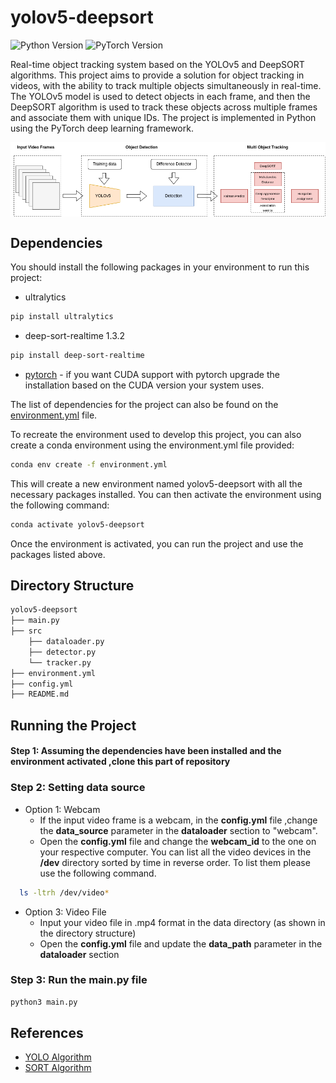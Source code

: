 # yolov5-deepsort

![Python Version](https://img.shields.io/badge/python-3.9-blue)
![PyTorch Version](https://img.shields.io/badge/PyTorch-2.0.0%2Bcu117-EE4C2C.svg?style=flat-square&logo=PyTorch&logoColor=white&logoWidth=40)



Real-time object tracking system based on the YOLOv5 and DeepSORT algorithms. This project aims to provide a solution for object tracking in videos, with the ability to track multiple objects simultaneously in real-time. The YOLOv5 model is used to detect objects in each frame, and then the DeepSORT algorithm is used to track these objects across multiple frames and associate them with unique IDs. The project is implemented in Python using the PyTorch deep learning framework.

<p align="center">

<img align="center" src="https://github.com/KirillKukharev/drone-detection/blob/main/detector%2Btracker/DeepSort%20%2B%20yolov5/architecture/DeepSORT.png">

</p>

## Dependencies
You should install the following packages in your environment to run this project: 

* ultralytics 
``` bash
pip install ultralytics
```
* deep-sort-realtime 1.3.2
``` bash
pip install deep-sort-realtime
```
* [pytorch](https://pytorch.org/) - if you want CUDA support with pytorch upgrade the installation based on the CUDA version your system uses.  

The list of dependencies for the project can also be found on the [environment.yml](environment.yml) file.

To recreate the environment used to develop this project, you can also create a conda environment using the environment.yml file provided:
``` bash
conda env create -f environment.yml
```

This will create a new environment named yolov5-deepsort with all the necessary packages installed. You can then activate the environment using the following command:

``` bash
conda activate yolov5-deepsort
```

Once the environment is activated, you can run the project and use the packages listed above.


## Directory Structure 

```bash
yolov5-deepsort
├── main.py
├── src
    ├── dataloader.py
    ├── detector.py
    └── tracker.py
├── environment.yml
├── config.yml
├── README.md


``` 


## Running the Project
#### Step 1: Assuming the dependencies have been installed and the environment activated ,clone this part of repository

### Step 2: Setting data source
* Option 1: Webcam  
  - If the input video frame is a webcam, in the **config.yml** file ,change the **data_source** parameter in the **dataloader** section to "webcam".
  - Open the **config.yml** file and change the **webcam_id** to the one on your respective computer. You can list all the video devices in the **/dev** directory sorted by time in reverse order. To list them please use the following command. 
```bash
  ls -ltrh /dev/video*

``` 
* Option 3: Video File 
  - Input your video file in .mp4 format in the data directory (as shown in the directory structure)
  - Open the **config.yml** file and update the **data_path** parameter in the **dataloader** section

### Step 3: Run the main.py file 
```bash
python3 main.py

``` 


## References

* [YOLO Algorithm](https://arxiv.org/abs/1506.02640)
* [SORT Algorithm](https://arxiv.org/abs/1703.07402)
